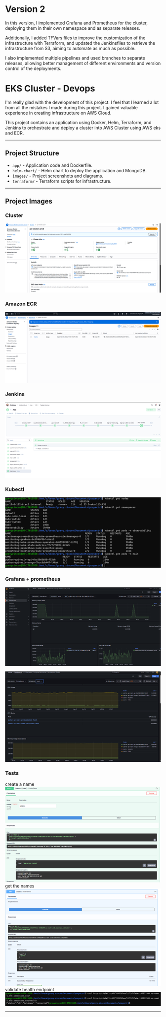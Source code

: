 # Version 2 

In this version, I implemented Grafana and Prometheus for the cluster, deploying them in their own namespace and as separate releases.

Additionally, I added TFVars files to improve the customization of the infrastructure with Terraform, and updated the Jenkinsfiles to retrieve the infrastructure from S3, aiming to automate as much as possible.

I also implemented multiple pipelines and used branches to separate releases, allowing better management of different environments and version control of the deployments.

# EKS Cluster - Devops

I'm really glad with the development of this project. I feel that I learned a lot from all the mistakes I made during this project. I gained valuable experience in creating infrastructure on AWS Cloud.

This project contains an application using Docker, Helm, Terraform, and Jenkins to orchestrate and deploy a cluster into AWS Cluster using AWS eks and ECR.

---

## Project Structure

- `app/` - Application code and Dockerfile.
- `helm-chart/` - Helm chart to deploy the application and MongoDB.
- `images/` - Project screenshots and diagrams.
- `terraform/` - Terraform scripts for infrastructure.

---

## Project Images

### Cluster
![Cluster](images/cluster.png)

### Amazon ECR
![ECR](images/ecr.png)

### Jenkins
![Jenkins](images/jenkins.png)

### Kubectl
![Kubectl](images/kubectl.png)

### Grafana + prometheus
![grafana](images/grafana.png)

![grafana2](images/grafana-2.png)
### Tests
create a name
![Test 1](images/test-1.png)
get the names
![Test 2](images/test-2.png)
validate health endpoint
![Test 3](images/test-3.png)

---
